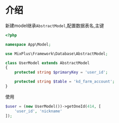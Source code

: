 # 介绍

新建model继承`AbstractModel`,配置数据表名,主键

```php
<?php

namespace App\Model;

use MixPlus\Framework\Database\AbstractModel;

class UserModel extends AbstractModel
{
    protected string $primaryKey = 'user_id';

    protected string $table = 'kd_farm_account';
}
```

使用

```php
$user = (new UserModel())->getOneId(414, [
    'user_id', 'nickname'
]);
```